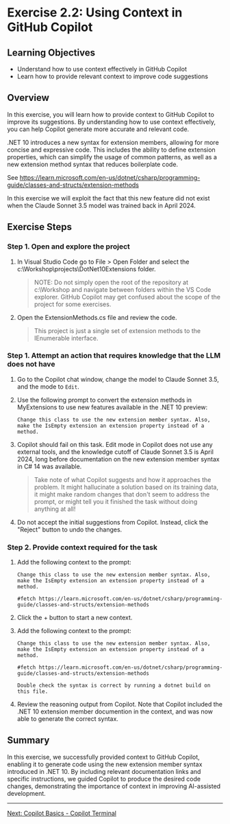# Exercise 2.2: Using Context in GitHub Copilot

## Learning Objectives

- Understand how to use context effectively in GitHub Copilot
- Learn how to provide relevant context to improve code suggestions

## Overview

In this exercise, you will learn how to provide context to GitHub Copilot to improve its suggestions. By understanding how to use context effectively, you can help Copilot generate more accurate and relevant code.

.NET 10 introduces a new syntax for extension members, allowing for more concise and expressive code. This includes the ability to define extension properties, which can simplify the usage of common patterns, as well as a new extension method syntax that reduces boilerplate code.

See https://learn.microsoft.com/en-us/dotnet/csharp/programming-guide/classes-and-structs/extension-methods

In this exercise we will exploit the fact that this new feature did not exist when the Claude Sonnet 3.5 model was trained back in April 2024.

## Exercise Steps

### Step 1. Open and explore the project

1. In Visual Studio Code go to File > Open Folder and select the c:\Workshop\projects\DotNet10Extensions folder.
    
    > NOTE: Do not simply open the root of the repository at c:\Workshop and navigate between folders within the VS Code explorer. GitHub Copilot may get confused about the scope of the project for some exercises.

1. Open the ExtensionMethods.cs file and review the code.

    > This project is just a single set of extension methods to the IEnumerable interface.

### Step 1. Attempt an action that requires knowledge that the LLM does not have

1. Go to the Copilot chat window, change the model to Claude Sonnet 3.5, and the mode to ``Edit``.

1. Use the following prompt to convert the extension methods in MyExtensions to use new features available in the .NET 10 preview:

    ```
    Change this class to use the new extension member syntax. Also, make the IsEmpty extension an extension property instead of a method.
    ```

1. Copilot should fail on this task. Edit mode in Copilot does not use any external tools, and the knowledge cutoff of Claude Sonnet 3.5 is April 2024, long before documentation on the new extension member syntax in C# 14 was available.

    > Take note of what Copilot suggests and how it approaches the problem. It might hallucinate a solution based on its training data, it might make random changes that don't seem to address the prompt, or might tell you it finished the task without doing anything at all!

1. Do not accept the initial suggestions from Copilot. Instead, click the "Reject" button to undo the changes.

### Step 2. Provide context required for the task

1. Add the following context to the prompt:
    ```
    Change this class to use the new extension member syntax. Also, make the IsEmpty extension an extension property instead of a method.

    #fetch https://learn.microsoft.com/en-us/dotnet/csharp/programming-guide/classes-and-structs/extension-methods
    ```

1. Click the + button to start a new context.

1. Add the following context to the prompt:
    ```
    Change this class to use the new extension member syntax. Also, make the IsEmpty extension an extension property instead of a method.

    #fetch https://learn.microsoft.com/en-us/dotnet/csharp/programming-guide/classes-and-structs/extension-methods

    Double check the syntax is correct by running a dotnet build on this file.
    ```

1. Review the reasoning output from Copilot. Note that Copilot included the .NET 10 extension member documention in the context, and was now able to generate the correct syntax.

## Summary

In this exercise, we successfully provided context to GitHub Copilot, enabling it to generate code using the new extension member syntax introduced in .NET 10. By including relevant documentation links and specific instructions, we guided Copilot to produce the desired code changes, demonstrating the importance of context in improving AI-assisted development.

---


[Next: Copilot Basics - Copilot Terminal](../2.3-copilot-terminal/README.md)
